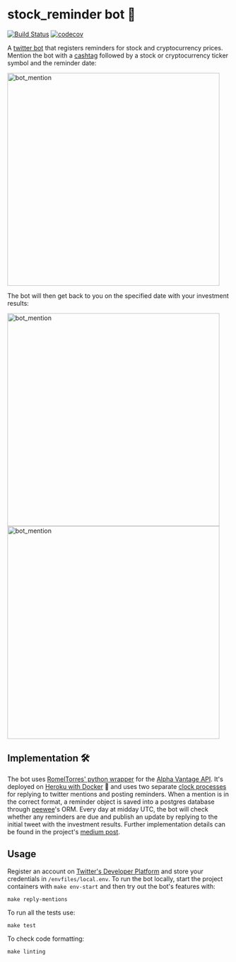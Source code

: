 # stock_reminder bot 🤖 
[![Build Status](https://travis-ci.org/luisgc93/stock_reminder_bot.svg?branch=master)](https://travis-ci.org/luisgc93/stock_reminder_bot) [![codecov](https://codecov.io/gh/luisgc93/stock_reminder_bot/branch/master/graph/badge.svg?token=2sx6C5pkSW)](https://codecov.io/gh/luisgc93/stock_reminder_bot)

A [twitter bot](https://twitter.com/stock_reminder) that registers reminders for stock and cryptocurrency prices.
Mention the bot with a [cashtag](https://money.cnn.com/2012/07/31/technology/twitter-cashtag/index.htm) followed by a stock or cryptocurrency ticker symbol and the reminder date:

<img width="480" alt="bot_mention" src="https://user-images.githubusercontent.com/32971373/102701956-09e00480-425d-11eb-8a0e-a38f274db994.png">


The bot will then get back to you on the specified date with your investment results:

<img width="480" alt="bot_mention" src="https://user-images.githubusercontent.com/32971373/102720078-4ad62880-42f2-11eb-942c-9de18e395dc1.png">

<img width="480" alt="bot_mention" src="https://user-images.githubusercontent.com/32971373/102701985-8ffc4b00-425d-11eb-980a-e3a97b45e297.png">

## Implementation 🛠️
The bot uses [RomelTorres' python wrapper](https://github.com/RomelTorres/alpha_vantage) for the [Alpha Vantage API](https://www.alphavantage.co/documentation/). It's deployed on [Heroku with Docker](https://devcenter.heroku.com/articles/build-docker-images-heroku-yml) 🐳 and uses two separate [clock processes](https://devcenter.heroku.com/articles/clock-processes-python) for replying to twitter mentions and posting reminders. When a mention is in the correct format, a reminder object is saved into a postgres database through [peewee](http://docs.peewee-orm.com/en/latest/)'s ORM. Every day at midday UTC, the bot will check whether any reminders are due and publish an update by replying to the initial tweet with the investment results. Further implementation details can be found in the project's [medium post](https://luisgc93.medium.com/building-a-stock-reminder-twitter-bot-with-python-and-alpha-vantage-api-24189566e705).

## Usage
Register an account on [Twitter's Developer Platform](https://developer.twitter.com/en) and store your credentials in `/envfiles/local.env`.
To run the bot locally, start the project containers with `make env-start` and then try out the bot's features with:

`make reply-mentions`
 
To run all the tests use:
 
`make test`

To check code formatting:

`make linting`
